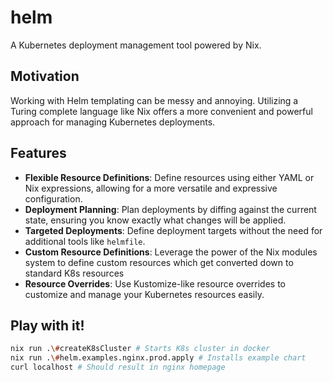 
# helm

A Kubernetes deployment management tool powered by Nix.

## Motivation

Working with Helm templating can be messy and annoying. Utilizing a Turing complete language like Nix offers a more convenient and powerful approach for managing Kubernetes deployments.

## Features

- **Flexible Resource Definitions**: Define resources using either YAML or Nix expressions, allowing for a more versatile and expressive configuration.
- **Deployment Planning**: Plan deployments by diffing against the current state, ensuring you know exactly what changes will be applied.
- **Targeted Deployments**: Define deployment targets without the need for additional tools like `helmfile`.
- **Custom Resource Definitions**: Leverage the power of the Nix modules system to define custom resources which get converted down to standard K8s resources
- **Resource Overrides**: Use Kustomize-like resource overrides to customize and manage your Kubernetes resources easily.


## Play with it!
```bash
nix run .\#createK8sCluster # Starts K8s cluster in docker
nix run .\#helm.examples.nginx.prod.apply # Installs example chart
curl localhost # Should result in nginx homepage

```

